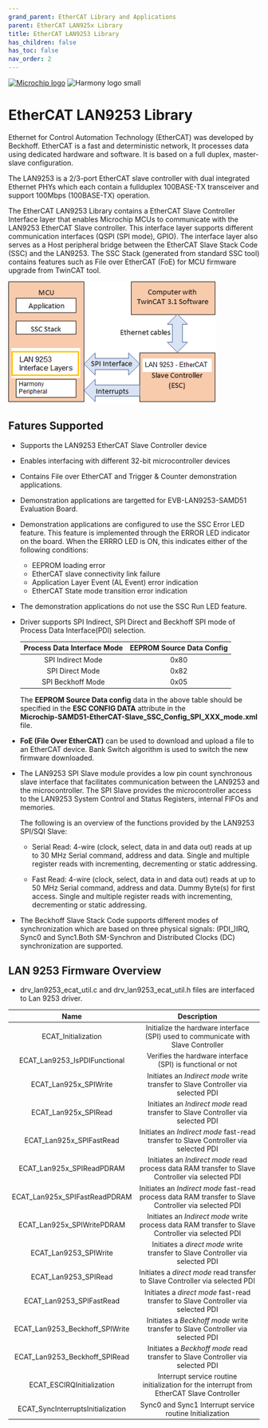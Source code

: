 ```yaml
---
grand_parent: EtherCAT Library and Applications
parent: EtherCAT LAN925x Library
title: EtherCAT LAN9253 Library
has_children: false
has_toc: false
nav_order: 2
---
```


[![Microchip logo](https://www.microchip.com/ResourcePackages/Microchip/assets/dist/images/logo.png)](https://www.microchip.com)
![Harmony logo small](https://raw.githubusercontent.com/wiki/Microchip-MPLAB-Harmony/Microchip-MPLAB-Harmony.github.io/images/microchip_mplab_harmony_logo_small.png)

# EtherCAT LAN9253 Library

Ethernet for Control Automation Technology (EtherCAT) was developed by Beckhoff. EtherCAT is a fast and deterministic network, It processes data using dedicated hardware and software. It is based on a full duplex, master-slave configuration.

The LAN9253 is a 2/3-port EtherCAT slave controller with dual integrated Ethernet PHYs which each contain a fullduplex 100BASE-TX transceiver and support 100Mbps (100BASE-TX) operation.

The EtherCAT LAN9253 Library contains a EtherCAT Slave Controller Interface layer that enables Microchip MCUs to communicate with the LAN9253 EtherCAT Slave controller. This interface layer supports different communication interfaces (QSPI (SPI mode), GPIO). The interface layer also serves as a Host peripheral bridge between the EtherCAT Slave Stack Code (SSC) and the LAN9253. The SSC Stack (generated from standard SSC tool) contains features such as File over EtherCAT (FoE) for MCU firmware upgrade from TwinCAT tool.

![Ethercat Technology](images/EtherCAT_module_lan9253_diagram.png)

## Fatures Supported
* Supports the LAN9253 EtherCAT Slave Controller device
* Enables interfacing with different 32-bit microcontroller devices
* Contains File over EtherCAT and Trigger & Counter demonstration applications.
* Demonstration applications are targetted for EVB-LAN9253-SAMD51 Evaluation Board.
* Demonstration applications are configured to use the SSC Error LED feature. This feature is implemented through the ERROR LED indicator on the board. When the ERRRO LED is ON, this indicates either of the following conditions:
    * EEPROM loading error
    * EtherCAT slave connectivity link failure
    * Application Layer Event (AL Event) error indication
    * EtherCAT State mode transition error indication
* The demonstration applications do not use the SSC Run LED feature.
* Driver supports SPI Indirect, SPI Direct and Beckhoff SPI mode of Process Data Interface(PDI) selection.

    | Process Data Interface Mode | EEPROM Source Data Config |
    |:---------------------------:|:-------------------------:|
    | SPI Indirect Mode           |     0x80    |
    | SPI Direct Mode             |     0x82    |
    | SPI Beckhoff Mode           |     0x05    |

    The **EEPROM Source Data config** data in the above table should be specified in the **ESC CONFIG DATA** attribute in the     
    **Microchip-SAMD51-EtherCAT-Slave_SSC_Config_SPI_XXX_mode.xml** file.

* **FoE (File Over EtherCAT)** can be used to download and upload a file to an EtherCAT device. Bank Switch algorithm is used to switch the new firmware downloaded.

*  The LAN9253 SPI Slave module provides a low pin count synchronous slave interface that facilitates communication between the LAN9253 and the microcontroller. The SPI Slave provides the microcontroller access to the LAN9253 System Control and Status Registers, internal FIFOs and memories.

    The following is an overview of the functions provided by the LAN9253 SPI/SQI Slave:
    * Serial Read: 4-wire (clock, select, data in and data out) reads at up to 30 MHz Serial command, address and data. Single and multiple register reads with incrementing, decrementing or static addressing.

    * Fast Read: 4-wire (clock, select, data in and data out) reads at up to 50 MHz Serial command, address and data. Dummy Byte(s) for first access. Single and multiple register reads with incrementing, decrementing or static addressing.

* The Beckhoff Slave Stack Code supports different modes of synchronization which are based on three physical signals: (PDI_)IRQ, Sync0 and Sync1.Both SM-Synchron and Distributed Clocks (DC) synchronization are supported.

## LAN 9253 Firmware Overview

* drv_lan9253_ecat_util.c and drv_lan9253_ecat_util.h files are interfaced to Lan 9253 driver.

|Name	|Description|
|:------:|:----------:|
|ECAT_Initialization|	Initialize the hardware interface (SPI) used to communicate with Slave Controller|
|ECAT_Lan9253_IsPDIFunctional	|Verifies the hardware interface (SPI) is functional or not |
|ECAT_Lan925x_SPIWrite |	Initiates an *Indirect mode* write transfer to Slave Controller via selected PDI|
|ECAT_Lan925x_SPIRead |	Initiates an *Indirect mode* read transfer to Slave Controller via selected PDI |
|ECAT_Lan925x_SPIFastRead |	Initiates an *Indirect mode* fast-read transfer to Slave Controller via selected PDI |
|ECAT_Lan925x_SPIReadPDRAM |	Initiates an *Indirect mode* read process data RAM transfer to Slave Controller via selected PDI |
|ECAT_Lan925x_SPIFastReadPDRAM |	Initiates an *Indirect mode* fast-read process data RAM transfer to Slave Controller via selected PDI |
|ECAT_Lan925x_SPIWritePDRAM |	Initiates an *Indirect mode* write process data RAM transfer to Slave Controller via selected PDI |
|ECAT_Lan9253_SPIWrite |	Initiates a *direct mode* write transfer to Slave Controller via selected PDI|
|ECAT_Lan9253_SPIRead |	Initiates a *direct mode* read transfer to Slave Controller via selected PDI |
|ECAT_Lan9253_SPIFastRead |	Initiates a *direct mode* fast-read transfer to Slave Controller via selected PDI |
|ECAT_Lan9253_Beckhoff_SPIWrite |	Initiates a *Beckhoff mode* write transfer to Slave Controller via selected PDI|
|ECAT_Lan9253_Beckhoff_SPIRead |	Initiates a *Beckhoff mode* read transfer to Slave Controller via selected PDI |
|ECAT_ESCIRQInitialization| Interrupt service routine initialization for the interrupt from EtherCAT Slave Controller|
|ECAT_SyncInterruptsInitialization| Sync0 and Sync1 Interrupt service routine Initialization|
